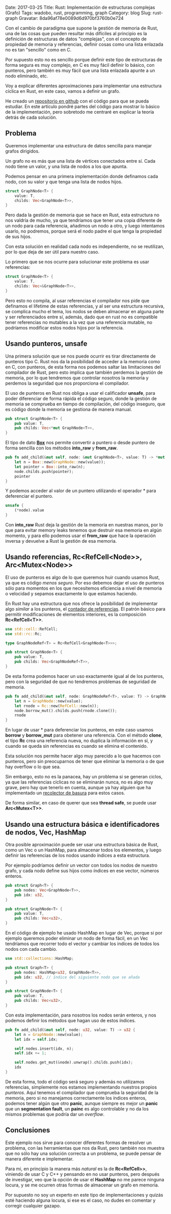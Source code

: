 Date: 2017-03-25
Title: Rust: Implementación de estructuras complejas (Grafo)
Tags: wadobo, rust, programming, graph
Category: blog
Slug: rust-graph
Gravatar: 8da96af78e0089d6d970bf3760b0e724

Con el cambio de paradigma que supone la gestión de memoria de Rust, una de
las cosas que pueden resultar más difíciles al principio es la definición
de estructuras de datos "complejas", con el concepto de propiedad de
memoria y referencias, definir cosas como una lista enlazada no es tan
"sencillo" como en C.

Por supuesto esto no es sencillo porque definir este tipo de estructuras de
forma segura es muy complejo, en C es muy fácil definir lo básico, con
punteros, pero también es muy fácil que una lista enlazada apunte a un nodo
eliminado, etc.

Voy a explicar diferentes aproximaciones para implementar una estructura
cíclica en Rust, en este caso, vamos a definir un grafo.

He creado un [repositorio en github][1] con el código para que se pueda
estudiar. En este artículo pondré partes del código para mostrar lo básico
de la implementación, pero sobretodo me centraré en explicar la teoría
detrás de cada solución.

## Problema

Queremos implementar una estructura de datos sencilla para manejar grafos
dirigidos.

Un grafo no es más que una lista de vértices conectados entre sí. Cada nodo
tiene un valor, y una lista de nodos a los que apunta.

Podemos pensar en una primera implementación donde definamos cada nodo, con
su valor y que tenga una lista de nodos hijos.

```rust
struct GraphNode<T> {
    value: T,
    childs: Vec<GraphNode<T>>,
}
```

Pero dada la gestión de memoria que se hace en Rust, esta estructura no nos
valdría de mucho, ya que tendríamos que tener una copia diferente de un
nodo para cada referencia, añadimos un nodo a otro, y luego intentamos
usarlo, no podremos, porque será el nodo padre el que tenga la propiedad de
sus hijos.

Con esta solución en realidad cada nodo es independiente, no se reutilizan,
por lo que deja de ser útil para nuestro caso.

Lo primero que se nos ocurre para solucionar este problema es usar
referencias:

```rust
struct GraphNode<T> {
    value: T,
    childs: Vec<&GraphNode<T>>,
}
```

Pero esto no compila, al usar referencias el compilador nos pide que
definamos el lifetime de estas referencias, y al ser una estructura
recursiva, se complica mucho el tema, los nodos se deben almacenar en
alguna parte y ser referenciados entre sí, además, dado que en rust no es
compatible tener referencias no mutables a la vez que una referencia
mutable, no podríamos modificar estos nodos hijos por la referencia.

## Usando punteros, unsafe

Una primera solución que se nos puede ocurrir es tirar directamente de
punteros tipo C. Rust nos da la posibilidad de acceder a la memoria como en
C, con punteros, de esta forma nos podemos saltar las limitaciones del
compilador de Rust, pero esto implica que también perdemos la gestión de
memoria, por lo que tendremos que controlar nosotros la memoria y perdemos
la seguridad que nos proporciona el compilador.

El uso de punteros en Rust nos obliga a usar el calificador **unsafe**,
para poder diferenciar de forma rápida el código seguro, donde la gestión
de memoria se comprueba en tiempo de compilación, del código inseguro, que
es código donde la memoria se gestiona de manera manual.

```rust
pub struct GraphNode<T> {
    pub value: T,
    pub childs: Vec<*mut GraphNode<T>>,
}
```

El tipo de dato [**Box**][2] nos permite convertir a puntero o desde
puntero de forma sencilla con los métodos **into_raw** y **from_raw**.

```rust
pub fn add_child(&mut self, node: &mut GraphNode<T>, value: T) -> *mut GraphNode<T> {
    let n = Box::new(GraphNode::new(value));
    let pointer = Box::into_raw(n);
    node.childs.push(pointer);
    pointer
}
```

Y podemos acceder al valor de un puntero utilizando el operador \* para
deferenciar el puntero.

```rust
unsafe {
    (*node).value
}
```

Con **into_raw** Rust deja la gestión de la memoria en nuestras manos, por
lo que para evitar memory leaks tenemos que destruir esa memoria en algún
momento, y para ello podemos usar el **from_raw** que hace la operación
inversa y devuelve a Rust la gestión de esa memoria.

## Usando referencias, Rc<RefCell<Node\>\>, Arc<Mutex<Node\>\>

El uso de punteros es algo de lo que queremos huir cuando usamos Rust, ya
que es código *menos seguro*. Por eso debemos dejar el uso de punteros sólo
para momentos en los que necesitemos eficiencia a nivel de memoria o
velocidad y sepamos exactamente lo que estamos haciendo.

En Rust hay una estructura que nos ofrece la posibilidad de implementar
algo *similar* a los punteros, el [contador de referencias][3]. El patrón
básico para permitir modificaciones de elementos interiores, es la
composición **Rc<RefCell<T\>\>**.

```rust
use std::cell::RefCell;
use std::rc::Rc;

type GraphNodeRef<T> = Rc<RefCell<GraphNode<T>>>;

pub struct GraphNode<T> {
    pub value: T,
    pub childs: Vec<GraphNodeRef<T>>,
}
```

De esta forma podemos hacer un uso exactamente igual al de los punteros,
pero con la seguridad de que no tendremos problemas de seguridad de
memoria.

```rust
pub fn add_child(&mut self, node: GraphNodeRef<T>, value: T) -> GraphNodeRef<T> {
    let n = GraphNode::new(value);
    let rnode = Rc::new(RefCell::new(n));
    node.borrow_mut().childs.push(rnode.clone());
    rnode
}
```

En lugar de usar \* para deferenciar los punteros, en este caso usamos
**borrow** y **borrow_mut** para obetener una referencia. Con el método
**clone**, el tipo **Rc** crea una referencia nueva, no duplica la
información en sí, y cuando se queda sin referencias es cuando se elimina
el contenido.

Esta solución nos permite hacer algo muy parecido a lo que hacemos con
punteros, pero sin preocuparnos de tener que eliminar la memoria o de que
hay overflow o lo que sea.

Sin embargo, esto no es la panacea, hay un problema si se generan ciclos,
ya que las referencias cíclicas no se eliminarán nunca, no es algo muy
grave, pero hay que tenerlo en cuenta, aunque ya hay alguien que ha
implementado un [recolector de basura][4] para estos casos.

De forma similar, en caso de querer que sea **thread safe**, se puede usar
**Arc<Mutex<T\>\>**.

## Usando una estructura básica e identificadores de nodos, Vec, HashMap

Otra posible aproximación puede ser usar una estructura básica de Rust,
como un Vec o un HashMap, para almacenar todos los elementos, y luego
definir las referencias de los nodos usando índices a esta estructura.

Por ejemplo podríamos definir un vector con todos los nodos de nuestro
grafo, y cada nodo define sus hijos como índices en ese vector, números
enteros.

```rust
pub struct Graph<T> {
    pub nodes: Vec<GraphNode<T>>,
    pub idx: u32,
}

pub struct GraphNode<T> {
    pub value: T,
    pub childs: Vec<u32>,
}
```

En el código de ejemplo he usado HashMap en lugar de Vec, porque si por
ejemplo queremos poder eliminar un nodo de forma fácil, en un Vec
tendríamos que recorrer todo el vector y cambiar los indices de todos los
nodos con cada cambio.

```rust
use std::collections::HashMap;

pub struct Graph<T> {
    pub nodes: HashMap<u32, GraphNode<T>>,
    pub idx: u32, // índice del siguiente nodo que se añada
}

pub struct GraphNode<T> {
    pub value: T,
    pub childs: Vec<u32>,
}
```

Con esta implementación, para nosotros los nodos serán enteros, y nos
podemos definir los métodos que hagan uso de estos índices.


```rust
pub fn add_child(&mut self, node: u32, value: T) -> u32 {
    let n = GraphNode::new(value);
    let idx = self.idx;

    self.nodes.insert(idx, n);
    self.idx += 1;

    self.nodes.get_mut(&node).unwrap().childs.push(idx);
    idx
}
```

De esta forma, todo el código será seguro y además no utilizamos
referencias, simplemente nos estamos implementando nuestros propios
*punteros*. Aquí tenemos el compilador que comprueba la seguridad de la
memoria, pero si no manejamos correctamente los índices enteros, podemos
tener algún que otro **panic**, aunque siempre es mejor un **panic** que un
**segmentation fault**, un **painc** es algo controlable y no da los mismos
problemas que podría dar un *overflow*.

## Conclusiones

Este ejemplo nos sirve para conocer diferentes formas de resolver un
problema, con las herramientas que nos da Rust, pero también nos muestra
que no sólo hay una solución correcta a un problema, se puede pensar de
manera diferente e implementar.

Para mi, en principio la manera más *natural* es la de **Rc<RefCell\>\>**,
viniendo de usar C y C++ y pensando en no usar punteros, pero después de
investigar, veo que la opción de usar el **HashMap** no me parece ninguna
locura, y se me ocurren otras formas de almacenar un grafo en memoria.

Por supuesto no soy un experto en este tipo de implementaciones y quizás
esté haciendo alguna locura, si ese es el caso, no dudes en comentar y
corregir cualquier gazapo.

[1]: https://github.com/danigm/rust-graph-example
[2]: https://doc.rust-lang.org/std/boxed/struct.Box.html
[3]: https://doc.rust-lang.org/std/rc/
[4]: https://github.com/cmr/rust-cc
